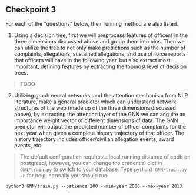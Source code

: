 ## Checkpoint 3
For each of the "questions" below, their running method are also listed.

1. Using a decision tree, first we will preprocess features of officers in the three dimensions discussed above and group them into bins. Then we can utilize the tree to not only make predictions such as the number of complaints, allegations, sustained allegations, and use of force reports that officers will have in the following year, but also extract most important, defining features by extracting the topmost level of decision trees.

> TODO

2. Utilizing graph neural networks, and the attention mechanism from NLP literature, make a general predictor which can understand network structures of the web (made up of the three dimensions discussed above), by extracting the attention layer of the GNN we can acquire an importance weight vector of different dimensions of data. The GNN predictor will output the predicted number of officer complaints for the next year when given a complete history trajectory of that officer. The history trajectory includes officer/civilian allegation events, award events, etc.

> The default configuration requires a local running distance of cpdb on postgresql, however, you can change the credential dict in `GNN/train.py` to switch to your database.
> Type `python3 GNN/train.py -h` for help, normally you should run:
```
python3 GNN/train.py --patience 200 --min-year 2006 --max-year 2013
```


